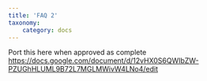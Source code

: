 ```yaml
---
title: 'FAQ 2'
taxonomy:
    category: docs
---
```


Port this here when approved as complete
https://docs.google.com/document/d/12vHX0S6QWIbZW-PZUGhHLUML9B72L7MGLMWivW4LNo4/edit